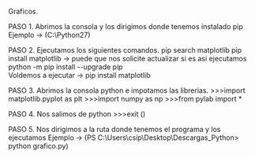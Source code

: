 Graficos.

PASO 1.	
	Abrimos la consola y los dirigimos donde tenemos instalado pip  
	Ejemplo   ->   (C:\Python27) 

PASO 2.
	Ejecutamos los siguientes comandos.
	pip search matplotlib
	pip install matplotlib   ->  puede que nos solicite actualizar si es asi ejecutamos
				     python -m pip install --upgrade pip  
	Voldemos a ejecutar      ->  pip install matplotlib

PASO 3.
	Abrimos la consola python e impotamos las librerias.
	>>>import matplotlib.pyplot as plt
	>>>import numpy as np
	>>>from pylab import *

PASO 4.
	Nos salimos de python
	>>>exit ()

PASO 5.
	Nos dirigimos a la ruta donde tenemos el programa y los ejecutamos
	Ejemplo   ->   (PS C:\Users\csip\Desktop\Descargas_Python> python grafico.py)


